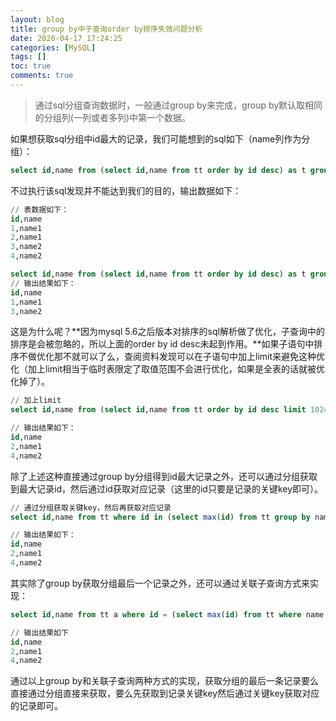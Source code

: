 ```yaml
---
layout: blog
title: group by中子查询order by排序失效问题分析
date: 2020-04-17 17:24:25
categories: [MySQL]
tags: []
toc: true
comments: true
---
```


> 通过sql分组查询数据时，一般通过group by来完成，group by默认取相同的分组列(一列或者多列)中第一个数据。

如果想获取sql分组中id最大的记录，我们可能想到的sql如下（name列作为分组）：

```sql
select id,name from (select id,name from tt order by id desc) as t group by name
```

不过执行该sql发现并不能达到我们的目的，输出数据如下：

```sql
// 表数据如下：
id,name
1,name1
2,name1
3,name2
4,name2

select id,name from (select id,name from tt order by id desc) as t group by name
// 输出结果如下：
id,name
1,name1
3,name2
```

这是为什么呢？**因为mysql 5.6之后版本对排序的sql解析做了优化，子查询中的排序是会被忽略的，所以上面的order by id desc未起到作用。**如果子语句中排序不做优化那不就可以了么，查阅资料发现可以在子语句中加上limit来避免这种优化（加上limit相当于临时表限定了取值范围不会进行优化，如果是全表的话就被优化掉了）。

```sql
// 加上limit
select id,name from (select id,name from tt order by id desc limit 1024) as t group by name

// 输出结果如下：
id,name
2,name1
4,name2
```

除了上述这种直接通过group by分组得到id最大记录之外，还可以通过分组获取到最大记录id，然后通过id获取对应记录（这里的id只要是记录的关键key即可）。

```sql
// 通过分组获取关键key，然后再获取对应记录
select id,name from tt where id in (select max(id) from tt group by name)

// 输出结果如下：
id,name
2,name1
4,name2
```

其实除了group by获取分组最后一个记录之外，还可以通过关联子查询方式来实现：

```sql
select id,name from tt a where id = (select max(id) from tt where name = a.name) order by name

// 输出结果如下
id,name
2,name1
4,name2
```

通过以上group by和关联子查询两种方式的实现，获取分组的最后一条记录要么直接通过分组直接来获取，要么先获取到记录关键key然后通过关键key获取对应的记录即可。